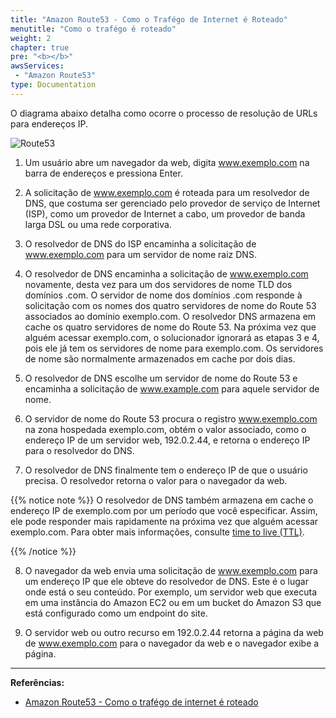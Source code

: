 ```yaml
---
title: "Amazon Route53 - Como o Trafégo de Internet é Roteado"
menutitle: "Como o trafégo é roteado"
weight: 2
chapter: true
pre: "<b></b>"
awsServices:
 - "Amazon Route53"
type: Documentation
---
```

O diagrama abaixo detalha como ocorre o processo de resolução de URLs para endereços IP.

![Route53](/images/how-route-53-routes-traffic.png)

1. Um usuário abre um navegador da web, digita www.exemplo.com na barra de endereços e pressiona Enter.
   
2. A solicitação de www.exemplo.com é roteada para um resolvedor de DNS, que costuma ser gerenciado pelo provedor de serviço de Internet (ISP), como um provedor de Internet a cabo, um provedor de banda larga DSL ou uma rede corporativa.
   
3. O resolvedor de DNS do ISP encaminha a solicitação de www.exemplo.com para um servidor de nome raiz DNS.
   
4. O resolvedor de DNS encaminha a solicitação de www.exemplo.com novamente, desta vez para um dos servidores de nome TLD dos domínios .com. O servidor de nome dos domínios .com responde à solicitação com os nomes dos quatro servidores de nome do Route 53 associados ao domínio exemplo.com. 
O resolvedor DNS armazena em cache os quatro servidores de nome do Route 53. Na próxima vez que alguém acessar exemplo.com, o solucionador ignorará as etapas 3 e 4, pois ele já tem os servidores de nome para exemplo.com. Os servidores de nome são normalmente armazenados em cache por dois dias.

5. O resolvedor de DNS escolhe um servidor de nome do Route 53 e encaminha a solicitação de www.example.com para aquele servidor de nome.
   
6. O servidor de nome do Route 53 procura o registro www.exemplo.com na zona hospedada exemplo.com, obtém o valor associado, como o endereço IP de um servidor web, 192.0.2.44, e retorna o endereço IP para o resolvedor do DNS.
   
7. O resolvedor de DNS finalmente tem o endereço IP de que o usuário precisa. O resolvedor retorna o valor para o navegador da web.

{{% notice note %}}
O resolvedor de DNS também armazena em cache o endereço IP de exemplo.com por um período que você especificar. Assim, ele pode responder mais rapidamente na próxima vez que alguém acessar exemplo.com. Para obter mais informações, consulte [time to live (TTL)](https://docs.aws.amazon.com/pt_br/Route53/latest/DeveloperGuide/route-53-concepts.html#route-53-concepts-time-to-live).

{{% /notice %}}

8. O navegador da web envia uma solicitação de www.exemplo.com para um endereço IP que ele obteve do resolvedor de DNS. Este é o lugar onde está o seu conteúdo. Por exemplo, um servidor web que executa em uma instância do Amazon EC2 ou em um bucket do Amazon S3 que está configurado como um endpoint do site.

9. O servidor web ou outro recurso em 192.0.2.44 retorna a página da web de www.exemplo.com para o navegador da web e o navegador exibe a página.

---
**Referências:**
- [Amazon Route53 - Como o trafégo de internet é roteado](https://docs.aws.amazon.com/pt_br/Route53/latest/DeveloperGuide/welcome-dns-service.html)
